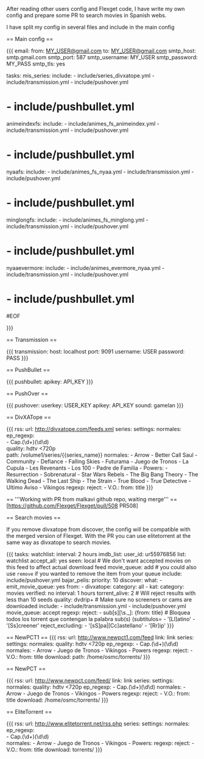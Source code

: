 After reading other users config and Flexget code, I have write my own config and prepare some PR to search movies in Spanish webs.

I have split my config in several files and include in the main config

== Main config ==


{{{
email:
  from: MY_USER@gmail.com
  to: MY_USER@gmail.com
  smtp_host: smtp.gmail.com
  smtp_port: 587
  smtp_username: MY_USER
  smtp_password: MY_PASS
  smtp_tls: yes

tasks:
  mis_series:
    include: 
      - include/series_divxatope.yml
      - include/transmission.yml
      - include/pushover.yml
#      - include/pushbullet.yml
  animeindexfs:
    include:
      - include/animes_fs_animeindex.yml
      - include/transmission.yml
      - include/pushover.yml
#      - include/pushbullet.yml
  nyaafs:
    include:
      - include/animes_fs_nyaa.yml
      - include/transmission.yml
      - include/pushover.yml
#      - include/pushbullet.yml
  minglongfs:
    include:
      - include/animes_fs_minglong.yml
      - include/transmission.yml
      - include/pushover.yml
#      - include/pushbullet.yml
  nyaaevermore:
    include:
      - include/animes_evermore_nyaa.yml
      - include/transmission.yml
      - include/pushover.yml
#      - include/pushbullet.yml
#EOF      

}}}

== Transmission ==


{{{
transmission:
  host: localhost
  port: 9091
  username: USER
  password: PASS
}}}

== PushBullet ==

{{{
pushbullet:
  apikey: API_KEY
}}}

== PushOver ==

{{{
pushover:
  userkey: USER_KEY
  apikey:  API_KEY
  sound: gamelan
}}}

== DivXATope ==


{{{
rss:
  url: http://divxatope.com/feeds.xml
series:
  settings:
    normales:
      ep_regexp:                           
        - Cap.(\d+)(\d\d)                      
      quality: hdtv <720p                  
      path: /volume1/series/{{series_name}}
  normales:
    - Arrow
    - Better Call Saul
    - Community
    - Defiance
    - Falling Skies
    - Futurama
    - Juego de Tronos
    - La Cupula
    - Les Revenants
    - Los 100
    - Padre de Familia
    - Powers:
    - Resurrection
    - Sobrenatural
    - Star Wars Rebels
    - The Big Bang Theory
    - The Walking Dead
    - The Last Ship
    - The Strain
    - True Blood
    - True Detective
    - Ultimo Aviso
    - Vikingos
regexp:
  reject:
    - V.O.:
        from: title
}}}

== '''Working with PR from malkavi github repo, waiting merge''' ==
[https://github.com/Flexget/Flexget/pull/508 PR508]

== Search movies ==

If you remove divxatope from discover, the config will be compatible with the merged version of Flexget.
With the PR you can use elitetorrent at the same way as divxatope to search movies.

{{{
tasks:
  watchlist:
    interval: 2 hours
    imdb_list:
      user_id: ur55976856
      list: watchlist
    accept_all: yes
    seen: local  # We don't want accepted movies on this feed to affect actual download feed
    movie_queue: add              # you could also use `remove` if you wanted to remove the item from your queue
    include: include/pushover.yml
  bajar_pelis:
    priority: 10
    discover:
      what:
        - emit_movie_queue: yes
      from:
        - divxatope:
            category: all
        - kat:
            category: movies
            verified: no
      interval: 1 hours
    torrent_alive: 2 # Will reject results with less than 10 seeds
    quality: dvdrip+ # Make sure no screeners or cams are downloaded
    include:
      - include/transmission.yml
      - include/pushover.yml
    movie_queue: accept
    regexp:
      reject:
        - sub[s][\s\._]: {from: title}  # Bloquea todos los torrent que contengan la palabra sub(s) (subtitulos=
        - '[Ll]atino'
        - '[Ss]creener'
      reject_excluding:
        - '[sS]pa|[Cc]astellano'
        - '[Rr]ip'
}}}

== NewPCT1 ==
{{{
rss:
  url: http://www.newpct1.com/feed
  link: link
series:
  settings:
    normales:
      quality: hdtv <720p
      ep_regexp:
        - Cap.(\d+)(\d\d)
  normales:
    - Arrow
    - Juego de Tronos
    - Vikingos
    - Powers
regexp:
  reject:
    - V.O.:
        from: title
download:
  path: /home/osmc/torrents/
}}}

== NewPCT ==

{{{
rss:
  url: http://www.newpct.com/feed/
  link: link
series:
  settings:
    normales:
      quality: hdtv <720p
      ep_regexp:
        - Cap.(\d+)(\d\d)
  normales:
    - Arrow
    - Juego de Tronos
    - Vikingos
    - Powers
regexp:
  reject:
    - V.O.:
        from: title
download: /home/osmc/torrents/
}}}

== EliteTorrent ==

{{{
rss:
  url: http://www.elitetorrent.net/rss.php
series:
  settings:
    normales:
      ep_regexp:                           
        - Cap.(\d+)(\d\d)                      
  normales:
    - Arrow
    - Juego de Tronos
    - Vikingos
    - Powers:
regexp:
  reject:
    - V.O.:
        from: title
download: torrents/
}}}